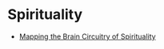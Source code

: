 # Spirituality

* [Mapping the Brain Circuitry of Spirituality](https://neurosciencenews.com/pag-spirituality-neurotheology-19225/)
